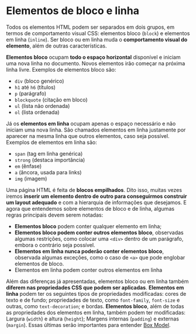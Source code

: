 # Elementos de bloco e linha

Todos os elementos HTML podem ser separados em dois grupos, em termos de comportamento visual CSS: elementos bloco \(`block`\) e elementos em linha \(`inline`\). Ser bloco ou em linha muda o **comportamento visual do elemento**, além de outras características.

**Elementos bloco** ocupam **todo o espaço horizontal** disponível e iniciam uma nova linha no documento. Novos elementos irão começar na próxima linha livre. Exemplos de elementos bloco são:

* `div` \(bloco genérico\)
* `h1` até `h6` \(títulos\)
* `p` \(parágrafo\)
* `blockquote` \(citação em bloco\)
* `ul` \(lista não ordenada\)
* `ol` \(lista ordenada\)

Já os **elementos em linha** ocupam apenas o espaço necessário e não iniciam uma nova linha. São chamados elementos em linha justamente por aparecer na mesma linha que outros elementos, caso seja possível. Exemplos de elementos em linha são:

* `span` \(tag em linha genérica\)
* `strong` \(destaca importância\)
* `em` \(ênfase\)
* `a` \(âncora, usada para links\)
* `img` \(imagem\)

Uma página HTML é feita de **blocos empilhados**. Dito isso, muitas vezes iremos **inserir um elemento dentro de outro para conseguirmos construir um layout adequado** e com a hierarquia de informações que desejamos. E agora que entendemos sobre elementos de bloco e de linha, algumas regras principais devem serem notadas:

* **Elementos bloco** podem conter qualquer elemento em linha;
* **Elementos bloco podem conter outros elementos bloco**, observadas algumas restrições, como colocar uma `<div>` dentro de um parágrafo, embora o contrário seja possível.
* **Elementos em linha nunca poderão conter elementos bloco**, observada algumas exceções, como o caso de `<a>` que pode englobar elementos de bloco.
* Elementos em linha podem conter outros elementos em linha

Além das diferenças já apresentadas, elementos bloco ou em linha também **diferem nas propriedades CSS que podem ser aplicadas**. **Elementos em linha** podem ter os seguintes tipos de propriedades modificadas: cores de texto e de fundo; propriedades de texto, como `font-family`, `font-size` e outras, como `text-decoration`; e bordas. **Elementos bloco**, além de todas as propriedades dos elementos em linha, também podem ter modificadas: Largura \(`width`\) e altura \(`height`\); Margens internas \(`padding`\) e externas \(`margin`\). Essas últimas serão importantes para entender [Box Model](box-model.md).

